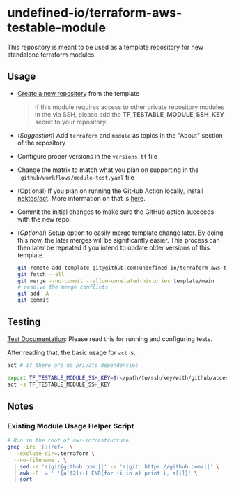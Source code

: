 # undefined-io/terraform-aws-testable-module

This repository is meant to be used as a template repository for new standalone terraform modules.

## Usage

- [Create a new repository](https://github.com/undefined-io/terraform-aws-testable-module/generate) from the template 

  > If this module requires access to other private repository modules in the via SSH, please add the **TF_TESTABLE_MODULE_SSH_KEY**  secret to your repository.

- (*Suggestion*) Add `terraform` and `module` as topics in the "About" section of the repository

- Configure proper versions in the `versions.tf` file

- Change the matrix to match what you plan on supporting in the `.github/workflows/module-test.yaml` file

- (Optional) If you plan on running the GitHub Action locally, install [nektos/act](https://github.com/nektos/act).  More information on that is [here]().

- Commit the initial changes to make sure the GitHub action succeeds with the new repo.

- (*Optional*) Setup option to easily merge template change later.  By doing this now, the later merges will be significantly easier.  This process can then later be repeated if you intend to update older versions of this template.

  ```bash
  git remote add template git@github.com:undefined-io/terraform-aws-testable-module.git
  git fetch --all
  git merge --no-commit --allow-unrelated-histories template/main
  # resolve the merge conflicts
  git add -A
  git commit
  ```

## Testing

[Test Documentation](.test/README.md): Please read this for running and configuring tests.

After reading that, the basic usage for `act` is:

```bash
act # if there are no private dependencies

export TF_TESTABLE_MODULE_SSH_KEY=$(</path/to/ssh/key/with/github/access)
act -s TF_TESTABLE_MODULE_SSH_KEY
```

## Notes

### Existing Module Usage Helper Script

```bash
# Run in the root of aws-infrastructure
grep -ire '[?]ref=' \
  --exclude-dir=.terraform \
  --no-filename . \
  | sed -e 's|git@github.com:||' -e 's|git::https://github.com/||' \
  | awk -F' = ' '{a[$2]++} END{for (i in a) print i, a[i]}' \
  | sort
```

